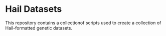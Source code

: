 
# Hail Datasets

This repository contains a collectionof scripts used to create a collection of Hail-formatted genetic datasets.

